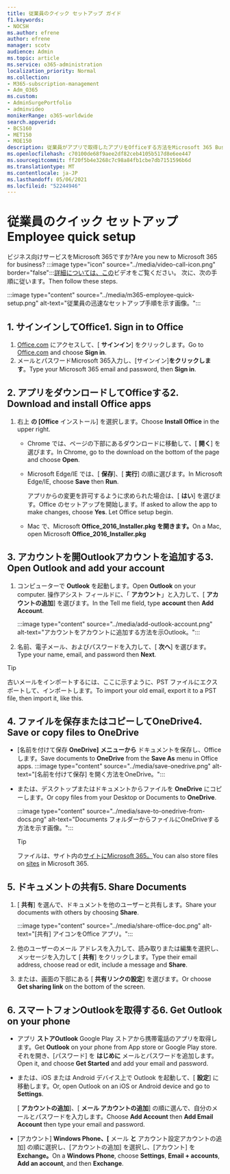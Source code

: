 ```yaml
---
title: 従業員のクイック セットアップ ガイド
f1.keywords:
- NOCSH
ms.author: efrene
author: efrene
manager: scotv
audience: Admin
ms.topic: article
ms.service: o365-administration
localization_priority: Normal
ms.collection:
- M365-subscription-management
- Adm_O365
ms.custom:
- AdminSurgePortfolio
- adminvideo
monikerRange: o365-worldwide
search.appverid:
- BCS160
- MET150
- MOE150
description: 従業員がアプリで取得したアプリをOfficeする方法をMicrosoft 365 Business Premium。
ms.openlocfilehash: c70100de68f9aee2df82ceb4105b517d8e6ee447
ms.sourcegitcommit: ff20f5b4e3268c7c98a84fb1cbe7db7151596b6d
ms.translationtype: MT
ms.contentlocale: ja-JP
ms.lasthandoff: 05/06/2021
ms.locfileid: "52244946"
---
```

# <a name="employee-quick-setup"></a><span data-ttu-id="a284e-103">従業員のクイック セットアップ</span><span class="sxs-lookup"><span data-stu-id="a284e-103">Employee quick setup</span></span>

<span data-ttu-id="a284e-104">ビジネス向けサービスをMicrosoft 365ですか?</span><span class="sxs-lookup"><span data-stu-id="a284e-104">Are you new to Microsoft 365 for business?</span></span> :::image type="icon" source="../media/video-call-icon.png" border="false":::[詳細については、この](../business/microsoft-365-business-start.md)ビデオをご覧ください。 <span data-ttu-id="a284e-106">次に、次の手順に従います。</span><span class="sxs-lookup"><span data-stu-id="a284e-106">Then follow these steps.</span></span>

:::image type="content" source="../media/m365-employee-quick-setup.png" alt-text="従業員の迅速なセットアップ手順を示す画像。":::

## <a name="1-sign-in-to-office"></a><span data-ttu-id="a284e-108">1. サインインしてOffice</span><span class="sxs-lookup"><span data-stu-id="a284e-108">1. Sign in to Office</span></span>

1. <span data-ttu-id="a284e-109">[Office.com](https://office.com) にアクセスして、[ **サインイン**] をクリックします。</span><span class="sxs-lookup"><span data-stu-id="a284e-109">Go to [Office.com](https://office.com) and choose **Sign in**.</span></span>
1. <span data-ttu-id="a284e-110">メールとパスワードMicrosoft 365入力し、[サインイン]**をクリックします**。</span><span class="sxs-lookup"><span data-stu-id="a284e-110">Type your Microsoft 365 email and password, then **Sign in**.</span></span>

## <a name="2-download-and-install-office-apps"></a><span data-ttu-id="a284e-111">2. アプリをダウンロードしてOfficeする</span><span class="sxs-lookup"><span data-stu-id="a284e-111">2. Download and install Office apps</span></span>

1. <span data-ttu-id="a284e-112">右上 **の [Office** インストール] を選択します。</span><span class="sxs-lookup"><span data-stu-id="a284e-112">Choose **Install Office** in the upper right.</span></span>
    - <span data-ttu-id="a284e-113">Chrome では、ページの下部にあるダウンロードに移動して、[ **開く**] を選びます。</span><span class="sxs-lookup"><span data-stu-id="a284e-113">In Chrome, go to the download on the bottom of the page and choose **Open**.</span></span>
    - <span data-ttu-id="a284e-114">Microsoft Edge/IE では、[ **保存**]、[ **実行**] の順に選びます。</span><span class="sxs-lookup"><span data-stu-id="a284e-114">In Microsoft Edge/IE, choose **Save** then **Run**.</span></span>
    
        <span data-ttu-id="a284e-p102">アプリからの変更を許可するように求められた場合は、[ **はい**] を選びます。Office のセットアップを開始します。</span><span class="sxs-lookup"><span data-stu-id="a284e-p102">If asked to allow the app to make changes, choose **Yes**. Let Office setup begin.</span></span>
    - <span data-ttu-id="a284e-117">Mac で、Microsoft **Office_2016_Installer.pkg を開きます。**</span><span class="sxs-lookup"><span data-stu-id="a284e-117">On a Mac, open Microsoft **Office_2016_Installer.pkg**</span></span>

## <a name="3-open-outlook-and-add-your-account"></a><span data-ttu-id="a284e-118">3. アカウントを開Outlookアカウントを追加する</span><span class="sxs-lookup"><span data-stu-id="a284e-118">3. Open Outlook and add your account</span></span>

1. <span data-ttu-id="a284e-119">コンピューターで **Outlook** を起動します。</span><span class="sxs-lookup"><span data-stu-id="a284e-119">Open **Outlook** on your computer.</span></span> <span data-ttu-id="a284e-120">操作アシスト フィールドに、「 **アカウント**」と入力して、[ **アカウントの追加**] を選びます。</span><span class="sxs-lookup"><span data-stu-id="a284e-120">In the Tell me field, type **account** then **Add Account**.</span></span>

    :::image type="content" source="../media/add-outlook-account.png" alt-text="アカウントをアカウントに追加する方法を示Outlook。":::

1. <span data-ttu-id="a284e-122">名前、電子メール、およびパスワードを入力して、[ **次へ**] を選びます。</span><span class="sxs-lookup"><span data-stu-id="a284e-122">Type your name, email, and password then **Next**.</span></span>

> [!TIP]
> <span data-ttu-id="a284e-123">古いメールをインポートするには、ここに示すように、PST ファイルにエクスポートして、インポートします。</span><span class="sxs-lookup"><span data-stu-id="a284e-123">To import your old email, export it to a PST file, then import it, like this.</span></span>

## <a name="4-save-or-copy-files-to-onedrive"></a><span data-ttu-id="a284e-124">4. ファイルを保存またはコピーしてOneDrive</span><span class="sxs-lookup"><span data-stu-id="a284e-124">4. Save or copy files to OneDrive</span></span>

- <span data-ttu-id="a284e-125">[名前を付けて保存 **OneDrive]** **メニューから** ドキュメントを保存し、Officeします。</span><span class="sxs-lookup"><span data-stu-id="a284e-125">Save documents to **OneDrive** from the **Save As** menu in Office apps.</span></span>
    :::image type="content" source="../media/save-onedrive.png" alt-text="[名前を付けて保存] を開く方法をOneDrive。":::

- <span data-ttu-id="a284e-127">または、デスクトップまたはドキュメントからファイルを **OneDrive** にコピーします。</span><span class="sxs-lookup"><span data-stu-id="a284e-127">Or copy files from your Desktop or Documents to **OneDrive**.</span></span>

    :::image type="content" source="../media/save-to-onedrive-from-docs.png" alt-text="Documents フォルダーからファイルにOneDriveする方法を示す画像。":::

    > [!TIP]
    > <span data-ttu-id="a284e-129">ファイルは、サイト内の[サイトにMicrosoft 365。](https://support.microsoft.com/office/d18d21a0-1f9f-4f6c-ac45-d52afa0a4a2e)</span><span class="sxs-lookup"><span data-stu-id="a284e-129">You can also store files on [sites](https://support.microsoft.com/office/d18d21a0-1f9f-4f6c-ac45-d52afa0a4a2e) in Microsoft 365.</span></span>

## <a name="5-share-documents"></a><span data-ttu-id="a284e-130">5. ドキュメントの共有</span><span class="sxs-lookup"><span data-stu-id="a284e-130">5. Share Documents</span></span>

1. <span data-ttu-id="a284e-131">[ **共有**] を選んで、ドキュメントを他のユーザーと共有します。</span><span class="sxs-lookup"><span data-stu-id="a284e-131">Share your documents with others by choosing **Share**.</span></span>

    :::image type="content" source="../media/share-office-doc.png" alt-text="[共有] アイコンをOffice アプリ。":::

1. <span data-ttu-id="a284e-133">他のユーザーのメール アドレスを入力して、読み取りまたは編集を選択し、メッセージを入力して [ **共有**] をクリックします。</span><span class="sxs-lookup"><span data-stu-id="a284e-133">Type their email address, choose read or edit, include a message and **Share**.</span></span>
1. <span data-ttu-id="a284e-134">または、画面の下部にある [ **共有リンクの設定**] を選びます。</span><span class="sxs-lookup"><span data-stu-id="a284e-134">Or choose **Get sharing link** on the bottom of the screen.</span></span>

## <a name="6-get-outlook-on-your-phone"></a><span data-ttu-id="a284e-135">6. スマートフォンOutlookを取得する</span><span class="sxs-lookup"><span data-stu-id="a284e-135">6. Get Outlook on your phone</span></span>

- <span data-ttu-id="a284e-136">アプリ **ストアOutlook** Google Play ストアから携帯電話のアプリを取得します。</span><span class="sxs-lookup"><span data-stu-id="a284e-136">Get **Outlook** on your phone from App store or Google Play store.</span></span> <span data-ttu-id="a284e-137">それを開き、[パスワード] を **はじめに** メールとパスワードを追加します。</span><span class="sxs-lookup"><span data-stu-id="a284e-137">Open it, and choose **Get Started** and add your email and password.</span></span>
- <span data-ttu-id="a284e-138">または、iOS または Android デバイス上で Outlook を起動して、[ **設定**] に移動します。</span><span class="sxs-lookup"><span data-stu-id="a284e-138">Or, open Outlook on an iOS or Android device and go to **Settings**.</span></span>

    <span data-ttu-id="a284e-139">[ **アカウントの追加**]、[ **メール アカウントの追加**] の順に選んで、自分のメールとパスワードを入力します。</span><span class="sxs-lookup"><span data-stu-id="a284e-139">Choose **Add Account** then **Add Email Account** then type your email and password.</span></span>
- <span data-ttu-id="a284e-140">[アカウント] **Windows Phone、[** メール **と** アカウント設定アカウントの追加] の順に選択し、[アカウントの追加] を選択し、[アカウント] を **Exchange。**</span><span class="sxs-lookup"><span data-stu-id="a284e-140">On a **Windows Phone**, choose **Settings**, **Email + accounts**, **Add an account**, and then **Exchange**.</span></span>